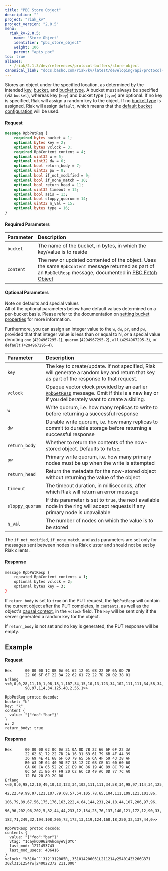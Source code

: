 ```yaml
---
title: "PBC Store Object"
description: ""
project: "riak_kv"
project_version: "2.0.5"
menu:
  riak_kv-2.0.5:
    name: "Store Object"
    identifier: "pbc_store_object"
    weight: 106
    parent: "apis_pbc"
toc: true
aliases:
  - /riak/2.1.3/dev/references/protocol-buffers/store-object
canonical_link: "docs.basho.com/riak/kv/latest/developing/api/protocol-buffers/store-object"
---
```


Stores an object under the specified location, as determined by the
intended [key](/riak/kv/2.0.5/learn/concepts/keys-and-objects), [bucket](/riak/kv/2.0.5/learn/concepts/buckets), and [bucket type](/riak/kv/2.0.5/developing/usage/bucket-types). A bucket must always be specified (via
`bucket`), whereas key (`key`) and bucket type (`type`) are optional. If
no key is specified, Riak will assign a random key to the object. If no
[bucket type](/riak/kv/2.0.5/developing/usage/bucket-types) is assigned, Riak will assign
`default`, which means that the [default bucket configuration](/riak/kv/2.0.5/configuring/reference/#default-bucket-properties) will be used.

#### Request

```protobuf
message RpbPutReq {
    required bytes bucket = 1;
    optional bytes key = 2;
    optional bytes vclock = 3;
    required RpbContent content = 4;
    optional uint32 w = 5;
    optional uint32 dw = 6;
    optional bool return_body = 7;
    optional uint32 pw = 8;
    optional bool if_not_modified = 9;
    optional bool if_none_match = 10;
    optional bool return_head = 11;
    optional uint32 timeout = 12;
    optional bool asis = 13;
    optional bool sloppy_quorum = 14;
    optional uint32 n_val = 15;
    optional bytes type = 16;
}
```

#### Required Parameters

Parameter | Description
:---------|:-----------
`bucket` | The name of the bucket, in bytes, in which the key/value is to reside
`content` | The new or updated contented of the object. Uses the same `RpbContent` message returned as part of an `RpbGetResp` message, documented in [PBC Fetch Object](/riak/kv/2.0.5/developing/api/protocol-buffers/fetch-object)

#### Optional Parameters

<div class="note">
<div class="title">Note on defaults and special values</div>
All of the optional parameters below have default values determined on a
per-bucket basis. Please refer to the documentation on <a
href="dev/references/protocol-buffers/set-bucket-props">setting bucket
properties</a> for more information.

Furthermore, you can assign an integer value to the `w`, `dw`, `pr`, and
`pw`, provided that that integer value is less than or equal to N, _or_
a special value denoting `one` (`4294967295-1`), `quorum`
(`4294967295-2`), `all` (`4294967295-3`), or `default` (`4294967295-4`).
</div>

Parameter | Description
:---------|:-----------
`key` | The key to create/update. If not specified, Riak will generate a random key and return that key as part of the response to that request. 
`vclock` | Opaque vector clock provided by an earlier <code><a href="theory/concepts/context">RpbGetResp</a></code> message. Omit if this is a new key or if you deliberately want to create a sibling.
`w` | Write quorum, i.e. how many replicas to write to before returning a successful response
`dw` | Durable write quorum, i.e. how many replicas to commit to durable storage before returning a successful response
`return_body` | Whether to return the contents of the now-stored object. Defaults to `false`.
`pw` | Primary write quorum, i.e. how many primary nodes must be up when the write is attempted
`return_head` | Return the metadata for the now-stored object without returning the value of the object
`timeout` | The timeout duration, in milliseconds, after which Riak will return an error message
`sloppy_quorum` | If this parameter is set to `true`, the next available node in the ring will accept requests if any primary node is unavailable
`n_val` | The number of nodes on which the value is to be stored

The `if_not_modified`, `if_none_match`, and `asis` parameters are set
only for messages sent between nodes in a Riak cluster and should not be
set by Riak clients.

#### Response

```bash
message RpbPutResp {
    repeated RpbContent contents = 1;
    optional bytes vclock = 2;
    optional bytes key = 3;
}
```

If `return_body` is set to `true` on the PUT request, the `RpbPutResp`
will contain the current object after the PUT completes, in `contents`,
as well as the object's [causal context](/riak/kv/2.0.5/learn/concepts/causal-context), in the `vclock`
field. The `key` will be sent only if the server generated a random key
for the object.

If `return_body` is not set and no key is generated, the PUT response
will be empty.

## Example

#### Request

```
Hex      00 00 00 1C 0B 0A 01 62 12 01 6B 22 0F 0A 0D 7B
         22 66 6F 6F 22 3A 22 62 61 72 22 7D 28 02 38 01
Erlang <<0,0,0,28,11,10,1,98,18,1,107,34,15,10,13,123,34,102,111,111,34,58,34,
         98,97,114,34,125,40,2,56,1>>

RpbPutReq protoc decode:
bucket: "b"
key: "k"
content {
  value: "{"foo":"bar"}"
}
w: 2
return_body: true

```

#### Response

```
Hex      00 00 00 62 0C 0A 31 0A 0D 7B 22 66 6F 6F 22 3A
         22 62 61 72 22 7D 2A 16 31 63 61 79 6B 4F 44 39
         36 69 4E 41 68 6F 6D 79 65 56 6A 4F 59 43 38 AF
         B0 A3 DE 04 40 90 E7 18 12 2C 6B CE 61 60 60 60
         CA 60 CA 05 52 2C 2C E9 0C 86 19 4C 89 8C 79 AC
         0C 5A 21 B6 47 F9 20 C2 6C CD 49 AC 0D 77 7C A0
         12 FA 20 89 2C 00
Erlang <<0,0,0,98,12,10,49,10,13,123,34,102,111,111,34,58,34,98,97,114,34,125,
         42,22,49,99,97,121,107,79,68,57,54,105,78,65,104,111,109,121,101,86,
         106,79,89,67,56,175,176,163,222,4,64,144,231,24,18,44,107,206,97,96,
         96,96,202,96,202,5,82,44,44,233,12,134,25,76,137,140,121,172,12,90,33,
         182,71,249,32,194,108,205,73,172,13,119,124,160,18,250,32,137,44,0>>

RpbPutResp protoc decode:
contents {
  value: "{"foo":"bar"}"
  vtag: "1caykOD96iNAhomyeVjOYC"
  last_mod: 1271453743
  last_mod_usecs: 406416
}
vclock: "k316a```312`312005R,,351014206031L211214y254014Z!266G371
302l315I254rw|240022372 211,000"

```
